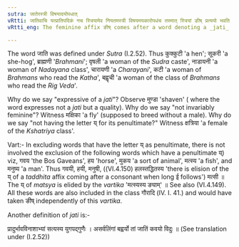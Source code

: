 ```yaml
---
sutra: जातेरस्त्री विषयादयोपधात्
vRtti: जातिवाचि यत्प्रातिपदिकं नच स्त्रियामेव नियतमस्त्री विषयमयकारोपधंच तस्मात् स्त्रियां ङीष् प्रत्ययो भवति ॥
vRtti_eng: The feminine affix ङीष् comes after a word denoting a _jati_ or species when it does not express in its original meaning a feminine, and which moreover has not the letter य् for its penultimate.

---
```

The word जाति was defined under _Sutra_ (I.2.52). Thus कुक्कुटी 'a hen'; सूकरी 'a she-hog', ब्राह्मणी '_Brahmani_'; वृषली 'a woman of the _Sudra_ caste', नाडायनी 'a woman of _Nadayana_ class', चारायणी 'a _Charayani_', कटी 'a woman of _Brahmans_ who read the _Katha_', बह्वृची 'a woman of the class of _Brahmans_ who read the _Rig_ _Veda_'.

Why do we say "expressive of a _jati_"? Observe मुण्डा 'shaven' ( where the word expresses not a _jati_ but a quality). Why do we say "not invariably feminine"? Witness मक्षिका 'a fly' (supposed to breed without a male). Why do we say "not having the letter य् for its penultimate?" Witness क्षत्रिया 'a female of the _Kshatriya_ class'.

Vart:- In excluding words that have the letter य् as penultimate, there is not involved the exclusion of the following words which have a penultimate य्) viz, गवय 'the Bos Gaveans', हय 'horse', मुकय 'a sort of animal', मत्स्य 'a fish', and मनुष्य 'a man'. Thus गवयी, हयी, मनुषी, ((VI.4.150) हलस्तद्धितस्य 'there is elision of the य् of a _taddhita_ affix coming after a consonant when long ई follows') मत्सी ॥ The य् of _matsya_ is elided by the _vartika_ 'मत्स्यस्य ङ्याम्' ॥ See also (VI.4.149). All these words are also included in the class गौरादि (IV. I. 41.) and would have taken ङीष् independently of this _vartika_.

Another definition of _jati_ is:-

प्रादुर्भावविनाशाभ्यां सत्यस्य युगपद्गुणैः ।
असर्वलिंगां बह्वर्यो तां जातिं कवयो विदुः ॥ (See translation under (I.2.52))